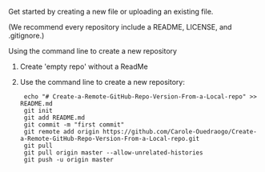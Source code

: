 Get started by creating a new file or uploading an existing file. 

(We recommend every repository include a README, LICENSE, and .gitignore.)

Using the command line to create a new repository

1. Create 'empty repo' without a ReadMe
2. Use the command line to create a new repository:
   
        echo "# Create-a-Remote-GitHub-Repo-Version-From-a-Local-repo" >> README.md
        git init
        git add README.md
        git commit -m "first commit"
        git remote add origin https://github.com/Carole-Ouedraogo/Create-a-Remote-GitHub-Repo-Version-From-a-Local-repo.git
        git pull
        git pull origin master --allow-unrelated-histories
        git push -u origin master
